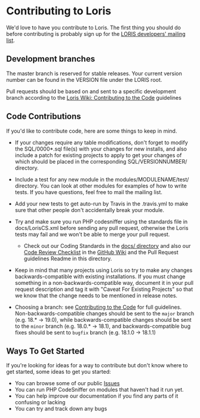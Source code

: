 # Contributing to Loris

We'd love to have you contribute to Loris. The first thing you should do
before contributing is probably sign up for the [LORIS developers' mailing list](http://www.bic.mni.mcgill.ca/mailman/listinfo/loris-dev).

## Development branches

The master branch is reserved for stable releases.
Your current version number can be found in the VERSION file under the LORIS root.

Pull requests should be based on and sent to a specific development branch according to the [Loris Wiki: Contributing to the Code](https://github.com/aces/Loris/wiki/Contributing-to-the-Code) guidelines  

## Code Contributions

If you'd like to contribute code, here are some things to keep in mind.

* If your changes require any table modifications, don't forget to modify the
  SQL/0000*.sql file(s) with your changes for new installs, and also
  include a patch for existing projects to apply to get your changes of which
  should be placed in the corresponding SQL/VERSIONNUMBER/ directory.
* Include a test for any new module in the modules/MODULENAME/test/
  directory. You can look at other modules for examples of how to write tests.
  If you have questions, feel free to mail the mailing list.
* Add your new tests to get auto-run by Travis in the .travis.yml to make sure that
  other people don't accidentally break your module.

* Try and make sure you run PHP codesniffer using the standards file in
  docs/LorisCS.xml before sending any pull request, otherwise the Loris tests may
  fail and we won't be able to merge your pull request.
  

  * Check out our Coding Standards in the [docs/ directory](https://github.com/aces/Loris/tree/master/docs) and also our [Code Review Checklist](https://github.com/aces/Loris/wiki/Code-Review-Checklist) in the [GitHub Wiki](https://github.com/aces/Loris/wiki) and the Pull Request guidelines Readme in this directory. 
  
* Keep in mind that many projects using Loris so try to make any changes
  backwards-compatible with existing installations. If you must change something
  in a non-backwards-compatible way, document it in your pull request description and
  tag it with "Caveat For Existing Projects" so that we know that the change needs
  to be mentioned in release notes. 
* Choosing a branch: see [Contributing to the Code](https://github.com/aces/Loris/wiki/Contributing-to-the-Code) for full guidelines. 
  Non-backwards-compatible changes should be sent
  to the `major` branch (e.g. 18.* -> 19.0), while backwards-compatible changes should
  be sent to the `minor` branch (e.g. 18.0.* -> 18.1), and backwards-compatible bug
  fixes should be sent to `bugfix` branch (e.g. 18.1.0 -> 18.1.1)

## Ways To Get Started

If you're looking for ideas for a way to contribute but don't know where to get
started, some ideas to get you started:

* You can browse some of our public [Issues](https://github.com/aces/Loris/issues)
* You can run PHP CodeSniffer on modules that haven't had it run yet.
* You can help improve our documentation if you find any parts of it confusing or
  lacking
* You can try and track down any bugs
